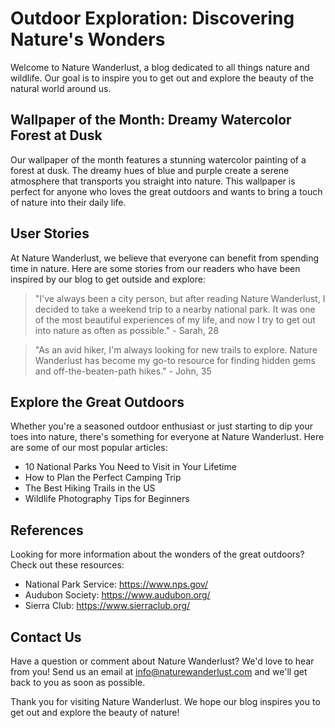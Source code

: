 <!--
Write me content for website with wallpaper which alt text is:

"A dreamy watercolor painting of a forest at dusk for a nature or wildlife blog"

The name/title of the page should not be 1:1 copy of the alt text but rather a real content of the website which is using this wallpaper.

- Use markdown format 
- Start with the heading
- The content should look like a real website 
- Include real sections like references, contact, user stories, etc. use things relevant to the page purpose.
- Feel free to use structure like headings, bullets, numbering, blockquotes, paragraphs, horizontal lines, etc.
- You can use formatting like bold or _italic_
- You can include UTF-8 emojis
- Links should be only #hash anchors (and you can refer to the document itself)
- Do not include images
-->

<!--font:Montserrat-->

# Outdoor Exploration: Discovering Nature's Wonders

Welcome to Nature Wanderlust, a blog dedicated to all things nature and wildlife. Our goal is to inspire you to get out and explore the beauty of the natural world around us. 

## Wallpaper of the Month: Dreamy Watercolor Forest at Dusk

Our wallpaper of the month features a stunning watercolor painting of a forest at dusk. The dreamy hues of blue and purple create a serene atmosphere that transports you straight into nature. This wallpaper is perfect for anyone who loves the great outdoors and wants to bring a touch of nature into their daily life. 

## User Stories

At Nature Wanderlust, we believe that everyone can benefit from spending time in nature. Here are some stories from our readers who have been inspired by our blog to get outside and explore:

> "I've always been a city person, but after reading Nature Wanderlust, I decided to take a weekend trip to a nearby national park. It was one of the most beautiful experiences of my life, and now I try to get out into nature as often as possible." - Sarah, 28

> "As an avid hiker, I'm always looking for new trails to explore. Nature Wanderlust has become my go-to resource for finding hidden gems and off-the-beaten-path hikes." - John, 35

## Explore the Great Outdoors

Whether you're a seasoned outdoor enthusiast or just starting to dip your toes into nature, there's something for everyone at Nature Wanderlust. Here are some of our most popular articles:

- 10 National Parks You Need to Visit in Your Lifetime
- How to Plan the Perfect Camping Trip
- The Best Hiking Trails in the US
- Wildlife Photography Tips for Beginners

## References

Looking for more information about the wonders of the great outdoors? Check out these resources:

- National Park Service: https://www.nps.gov/
- Audubon Society: https://www.audubon.org/
- Sierra Club: https://www.sierraclub.org/

## Contact Us

Have a question or comment about Nature Wanderlust? We'd love to hear from you! Send us an email at info@naturewanderlust.com and we'll get back to you as soon as possible.

Thank you for visiting Nature Wanderlust. We hope our blog inspires you to get out and explore the beauty of nature!
